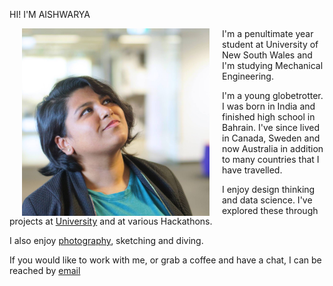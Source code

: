 HI! I'M AISHWARYA

<img src="upme.jpg" alt="my photo" width="300" height="300" align="left" hspace="20">
I'm a penultimate year student at University of New South Wales and I'm studying Mechanical Engineering.

I'm a young globetrotter.
I was born in India and finished high school in Bahrain. I've since lived in Canada, Sweden and now Australia in addition to many countries that I have travelled.

I enjoy design thinking and data science.
I've explored these through projects at [University](https://goo.gl/NUzUTC) and at various Hackathons.

I also enjoy [photography](https://500px.com/aishwaryasahu), sketching and diving.

If you would like to work with me, or grab a coffee and have a chat, I can be reached by <a href="mailto:aishwarya.s@live.com">email</a>
